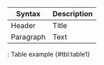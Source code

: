 | Syntax      | Description |
| ----------- | ----------- |
| Header      | Title       |
| Paragraph   | Text        |

: Table example {#tbl:table1}